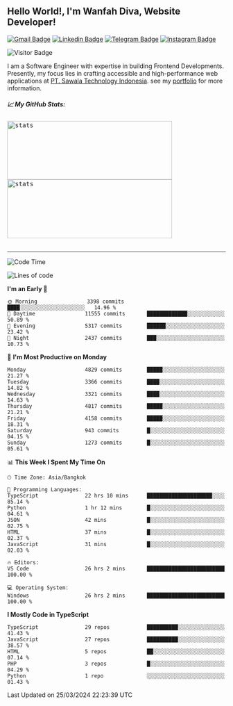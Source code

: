 ## Hello World!, I'm Wanfah Diva, Website Developer!

[![Gmail Badge](https://img.shields.io/badge/-Gmail-white?style=plastic&logo=Gmail&link=mailto:aditputrafirmansyah@gmail.com)](mailto:wanfahdivaa@gmail.com)
[![Linkedin Badge](https://img.shields.io/badge/-LinkedIn-blue?style=plastic&logo=Linkedin&link=https://www.linkedin.com/in/aditputrafirmansyah/)](https://www.linkedin.com/in/wanfahdiva/)
[![Telegram Badge](https://img.shields.io/badge/-Telegram-blue?style=plastic&logo=telegram&link=https://t.me/Adithya_13)](https://t.me/wanfahdiva)
[![Instagram Badge](https://img.shields.io/badge/-Instagram-white?style=plastic&logo=instagram&link=https://www.instagram.com/adithya_firmansyahputra/)](https://www.instagram.com/wnfhdva/)

![Visitor Badge](https://visitor-badge.laobi.icu/badge?page_id=wanfahdiva.wanfahdiva)

<p>
I am a Software Engineer with expertise in building Frontend Developments.
Presently, my focus lies in crafting accessible and high-performance web applications at  <a href="https://sawala/tech" target="_blank">PT. Sawala Technology Indonesia</a>. see my <a href="https://wanfahdiva.me" target="_blank">portfolio</a> for more information.
</p>

<h5 align="left">
  
📈 **My GitHub Stats:**

</h5>

<div align="left">
<kbd>
    <img height="135em" width="380em" alt="stats" src="https://github-readme-streak-stats.herokuapp.com?user=wanfahdiva&theme=tokyonight_duo&hide_border=true&dates=27DDC9" />
</kbd>
<kbd>
    <img height="135em" width="380em" alt="stats" src="https://github-readme-activity-graph.vercel.app/graph?username=wanfahdiva&theme=react&hide_title=true"></kbd>
</div>

<br />

---

<!--START_SECTION:waka-->
![Code Time](http://img.shields.io/badge/Code%20Time-475%20hrs%201%20min-blue)

![Lines of code](https://img.shields.io/badge/From%20Hello%20World%20I%27ve%20Written-17.7%20million%20lines%20of%20code-blue)

**I'm an Early 🐤** 

```text
🌞 Morning                3398 commits        ████░░░░░░░░░░░░░░░░░░░░░   14.96 % 
🌆 Daytime                11555 commits       █████████████░░░░░░░░░░░░   50.89 % 
🌃 Evening                5317 commits        ██████░░░░░░░░░░░░░░░░░░░   23.42 % 
🌙 Night                  2437 commits        ███░░░░░░░░░░░░░░░░░░░░░░   10.73 % 
```
📅 **I'm Most Productive on Monday** 

```text
Monday                   4829 commits        █████░░░░░░░░░░░░░░░░░░░░   21.27 % 
Tuesday                  3366 commits        ████░░░░░░░░░░░░░░░░░░░░░   14.82 % 
Wednesday                3321 commits        ████░░░░░░░░░░░░░░░░░░░░░   14.63 % 
Thursday                 4817 commits        █████░░░░░░░░░░░░░░░░░░░░   21.21 % 
Friday                   4158 commits        █████░░░░░░░░░░░░░░░░░░░░   18.31 % 
Saturday                 943 commits         █░░░░░░░░░░░░░░░░░░░░░░░░   04.15 % 
Sunday                   1273 commits        █░░░░░░░░░░░░░░░░░░░░░░░░   05.61 % 
```


📊 **This Week I Spent My Time On** 

```text
🕑︎ Time Zone: Asia/Bangkok

💬 Programming Languages: 
TypeScript               22 hrs 10 mins      █████████████████████░░░░   85.14 % 
Python                   1 hr 12 mins        █░░░░░░░░░░░░░░░░░░░░░░░░   04.61 % 
JSON                     42 mins             █░░░░░░░░░░░░░░░░░░░░░░░░   02.75 % 
HTML                     37 mins             █░░░░░░░░░░░░░░░░░░░░░░░░   02.37 % 
JavaScript               31 mins             █░░░░░░░░░░░░░░░░░░░░░░░░   02.03 % 

🔥 Editors: 
VS Code                  26 hrs 2 mins       █████████████████████████   100.00 % 

💻 Operating System: 
Windows                  26 hrs 2 mins       █████████████████████████   100.00 % 
```

**I Mostly Code in TypeScript** 

```text
TypeScript               29 repos            ██████████░░░░░░░░░░░░░░░   41.43 % 
JavaScript               27 repos            ██████████░░░░░░░░░░░░░░░   38.57 % 
HTML                     5 repos             ██░░░░░░░░░░░░░░░░░░░░░░░   07.14 % 
PHP                      3 repos             █░░░░░░░░░░░░░░░░░░░░░░░░   04.29 % 
Python                   1 repo              ░░░░░░░░░░░░░░░░░░░░░░░░░   01.43 % 
```




 Last Updated on 25/03/2024 22:23:39 UTC
<!--END_SECTION:waka-->
